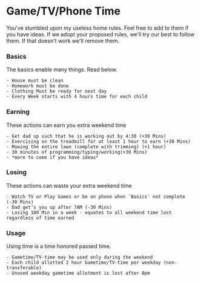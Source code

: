 # Game/TV/Phone Time

You've stumbled upon my useless home rules. Feel free to add to them if you have ideas.  If we 
adopt your proposed rules, we'll try our best to follow them. If that doesn't work we'll remove them.

### Basics
The basics enable many things. Read below.
    
    - House must be clean
    - Homework must be done
    - Clothing Must be ready for next day
    - Every Week starts with 4 hours time for each child
### Earning
These actions can earn you extra weekend time
    
    - Get dad up such that he is working out by 4:30 (+30 Mins)
    - Exercising on the treadmill for at least 1 hour to earn (+30 Mins)
    - Mowing the entire lawn (complete with trimming) (+1 hour)
    - 30 minutes of programming/typing/working(+30 Mins)
    - *more to come if you have ideas*
### Losing
These actions can waste your extra weekend time
    
    - Watch TV or Play Games or be on phone when `Basics` not complete (-30 Mins)
    - Dad get’s you up after 7AM (-30 Mins)
    - Losing 180 Min in a week - equates to all weekend time lost regardless of time earned
### Usage
Using time is a time honored passed time.

    - Gametime/TV-time may be used only during the weekend
    - Each child allotted 2 hour Gametime/TV-time per weekday (non-transferable)
    - Unused weekday gametime allotment is lost after 8pm
